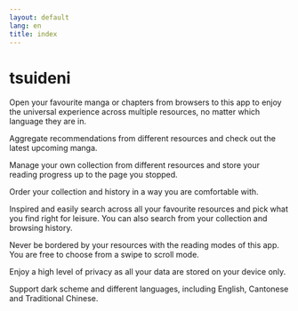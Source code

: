 ```yaml
---
layout: default
lang: en
title: index
---
```


<!-- same as index.md in 'en' folder -->

# tsuideni
Open your favourite manga or chapters from browsers to this app to enjoy the universal experience across multiple resources, no matter which language they are in.

Aggregate recommendations from different resources and check out the latest upcoming manga.

Manage your own collection from different resources and store your reading progress up to the page you stopped.

Order your collection and history in a way you are comfortable with.

Inspired and easily search across all your favourite resources and pick what you find right for leisure. You can also search from your collection and browsing history.

Never be bordered by your resources with the reading modes of this app. You are free to choose from a swipe to scroll mode.

Enjoy a high level of privacy as all your data are stored on your device only.

Support dark scheme and different languages, including English, Cantonese and Traditional Chinese.
